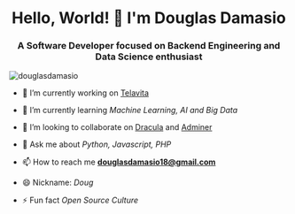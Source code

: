 <h1 align="center">Hello, World! 👋 I'm Douglas Damasio</h1>
<h3 align="center">A Software Developer focused on Backend Engineering and Data Science enthusiast</h3>
<p align="left"> <img src="https://komarev.com/ghpvc/?username=douglasdamasio" alt="douglasdamasio" /> </p>

- 🔭 I’m currently working on [Telavita](https://www.telavita.com.br/)

- 🌱 I’m currently learning *Machine Learning, AI and Big Data*

- 👯 I’m looking to collaborate on [Dracula](https://draculatheme.com/) and [Adminer](https://www.adminer.org/)

- 💬 Ask me about *Python, Javascript, PHP*

- 📫 How to reach me **douglasdamasio18@gmail.com**

- 😄 Nickname: *Doug* 

- ⚡ Fun fact *Open Source Culture*


<!--
**douglasdamasio/douglasdamasio** is a ✨ _special_ ✨ repository because its `README.md` (this file) appears on your GitHub profile.

Here are some ideas to get you started:

- 🔭 I’m currently working on ...
- 🌱 I’m currently learning ...
- 👯 I’m looking to collaborate on ...
- 🤔 I’m looking for help with ...
- 💬 Ask me about ...
- 📫 How to reach me: ...
- 😄 Pronouns: ...
- ⚡ Fun fact: ...
-->
